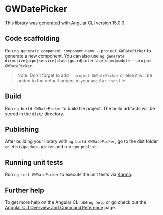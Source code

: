 # GWDatePicker

This library was generated with [Angular CLI](https://github.com/angular/angular-cli) version 15.0.0.

## Code scaffolding

Run `ng generate component component-name --project GWDatePicker` to generate a new component. You can also use `ng generate directive|pipe|service|class|guard|interface|enum|module --project GWDatePicker`.
> Note: Don't forget to add `--project GWDatePicker` or else it will be added to the default project in your `angular.json` file. 

## Build

Run `ng build GWDatePicker` to build the project. The build artifacts will be stored in the `dist/` directory.

## Publishing

After building your library with `ng build GWDatePicker`, go to the dist folder `cd dist/gw-date-picker` and run `npm publish`.

## Running unit tests

Run `ng test GWDatePicker` to execute the unit tests via [Karma](https://karma-runner.github.io).

## Further help

To get more help on the Angular CLI use `ng help` or go check out the [Angular CLI Overview and Command Reference](https://angular.io/cli) page.
